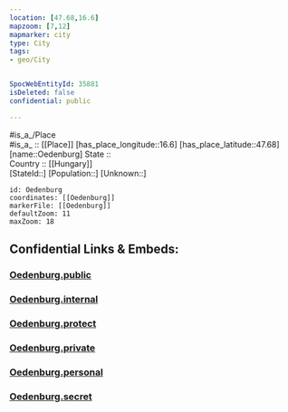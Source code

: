 ```yaml
---
location: [47.68,16.6] 
mapzoom: [7,12] 
mapmarker: city 
type: City
tags:
- geo/City


SpocWebEntityId: 35881
isDeleted: false
confidential: public

---
```

#is_a_/Place  
#is_a_ :: [[Place]] 
[has_place_longitude::16.6] 
[has_place_latitude::47.68] 
[name::Oedenburg] 
State ::  
Country :: [[Hungary]]  
[StateId::] 
[Population::] 
[Unknown::] 


```leaflet
id: Oedenburg
coordinates: [[Oedenburg]] 
markerFile: [[Oedenburg]] 
defaultZoom: 11 
maxZoom: 18
```


## Confidential Links & Embeds: 

### [Oedenburg.public](/_public/\Earth\Continent\Europe\Europe~East\Hungary\Counties~Hungary\Gyor-Moson-Sopron\counties~Gyor-Moson-Sopron\Sopron\CityOedenburg.public.md) 

### [Oedenburg.internal](/_internal/\Earth\Continent\Europe\Europe~East\Hungary\Counties~Hungary\Gyor-Moson-Sopron\counties~Gyor-Moson-Sopron\Sopron\CityOedenburg.internal.md) 

### [Oedenburg.protect](/_protect/\Earth\Continent\Europe\Europe~East\Hungary\Counties~Hungary\Gyor-Moson-Sopron\counties~Gyor-Moson-Sopron\Sopron\CityOedenburg.protect.md) 

### [Oedenburg.private](/_private/\Earth\Continent\Europe\Europe~East\Hungary\Counties~Hungary\Gyor-Moson-Sopron\counties~Gyor-Moson-Sopron\Sopron\CityOedenburg.private.md) 

### [Oedenburg.personal](/_personal/\Earth\Continent\Europe\Europe~East\Hungary\Counties~Hungary\Gyor-Moson-Sopron\counties~Gyor-Moson-Sopron\Sopron\CityOedenburg.personal.md) 

### [Oedenburg.secret](/_secret/\Earth\Continent\Europe\Europe~East\Hungary\Counties~Hungary\Gyor-Moson-Sopron\counties~Gyor-Moson-Sopron\Sopron\CityOedenburg.secret.md)

